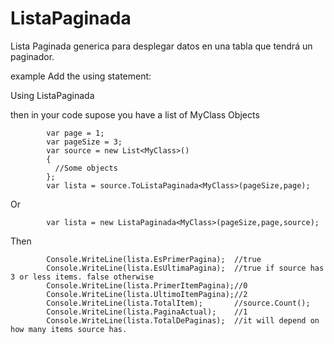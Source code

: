 # ListaPaginada
Lista Paginada generica para desplegar datos en una tabla que tendrá un paginador.

example
Add the using statement:

Using ListaPaginada

then in your code supose you have a list of MyClass Objects

            var page = 1;
            var pageSize = 3;
            var source = new List<MyClass>()
            {
              //Some objects
            };
            var lista = source.ToListaPaginada<MyClass>(pageSize,page);

Or

            var lista = new ListaPaginada<MyClass>(pageSize,page,source);

Then

            Console.WriteLine(lista.EsPrimerPagina);  //true
            Console.WriteLine(lista.EsUltimaPagina);  //true if source has 3 or less items. false otherwise
            Console.WriteLine(lista.PrimerItemPagina);//0
            Console.WriteLine(lista.UltimoItemPagina);//2
            Console.WriteLine(lista.TotalItem);       //source.Count();
            Console.WriteLine(lista.PaginaActual);    //1
            Console.WriteLine(lista.TotalDePaginas);  //it will depend on how many items source has.

